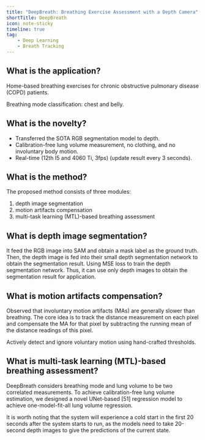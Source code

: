```yaml
---
title: "DeepBreath: Breathing Exercise Assessment with a Depth Camera"
shortTitle: DeepBreath
icon: note-sticky
timeline: true
tag:
    - Deep Learning
    - Breath Tracking
---
```


## What is the application?

Home-based breathing exercises for chronic obstructive pulmonary disease (COPD) patients.

Breathing mode classification: chest and belly.

## What is the novelty?

- Transferred the SOTA RGB segmentation model to depth.
- Calibration-free lung volume measurement, no clothing, and no involuntary body motion.
- Real-time (12th I5 and 4060 Ti, 3fps) (update result every 3 seconds).

## What is the method?

The proposed method consists of three modules:
1. depth image segmentation
2. motion artifacts compensation
3. multi-task learning (MTL)-based breathing assessment

## What is depth image segmentation?

It feed the RGB image into SAM and obtain a mask label as the ground truth. Then, the depth image is fed into their small depth segmentation network to obtain the segmentation result. Using MSE loss to train the depth segmentation network. Thus, it can use only depth images to obtain the segmentation result for application.

## What is motion artifacts compensation?

Observed that involuntary motion artifacts (MAs) are generally slower than breathing. The core idea is to track the distance measurement on each pixel and compensate the MA for that pixel by subtracting the running mean of the distance readings of this pixel.

Actively detect and ignore voluntary motion using hand-crafted thresholds.

## What is multi-task learning (MTL)-based breathing assessment?

DeepBreath considers breathing mode and lung volume to  be two correlated measurements. To achieve calibration-free lung volume estimation, we designed a novel UNet-based [51] regression model to achieve one-model-fit-all lung volume regression.

It is worth noting that the system will experience a cold start in the first 20 seconds after the system starts to run, as the models need to take 20-second depth images to give the predictions of the current state.